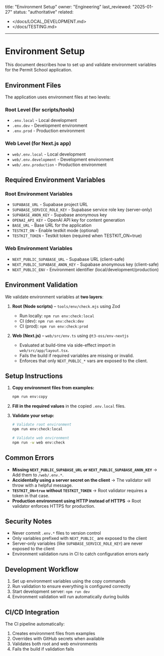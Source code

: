 ## <!-- markdownlint-disable MD025 MD031 MD032 -->

title: "Environment Setup"
owner: "Engineering"
last_reviewed: "2025-01-27"
status: "authoritative"
related:

- </docs/LOCAL_DEVELOPMENT.md>
- </docs/TESTING.md>

---

# Environment Setup

This document describes how to set up and validate environment variables for the Permit School application.

## Environment Files

The application uses environment files at two levels:

### Root Level (for scripts/tools)

- `.env.local` - Local development
- `.env.dev` - Development environment
- `.env.prod` - Production environment

### Web Level (for Next.js app)

- `web/.env.local` - Local development
- `web/.env.development` - Development environment
- `web/.env.production` - Production environment

## Required Environment Variables

### Root Environment Variables

- `SUPABASE_URL` - Supabase project URL
- `SUPABASE_SERVICE_ROLE_KEY` - Supabase service role key (server-only)
- `SUPABASE_ANON_KEY` - Supabase anonymous key
- `OPENAI_API_KEY` - OpenAI API key for content generation
- `BASE_URL` - Base URL for the application
- `TESTKIT_ON` - Enable testkit mode (optional)
- `TESTKIT_TOKEN` - Testkit token (required when TESTKIT_ON=true)

### Web Environment Variables

- `NEXT_PUBLIC_SUPABASE_URL` - Supabase URL (client-safe)
- `NEXT_PUBLIC_SUPABASE_ANON_KEY` - Supabase anonymous key (client-safe)
- `NEXT_PUBLIC_ENV` - Environment identifier (local/development/production)

## Environment Validation

We validate environment variables at **two layers**:

1. **Root (Node scripts)** – `tools/env/check.mjs` using Zod

   - Run locally: `npm run env:check:local`
   - CI (dev): `npm run env:check:dev`
   - CI (prod): `npm run env:check:prod`

2. **Web (Next.js)** – `web/src/env.ts` using `@t3-oss/env-nextjs`
   - Evaluated at build-time via side-effect import in `web/src/app/layout.tsx`.
   - Fails the build if required variables are missing or invalid.
   - Enforces that only `NEXT_PUBLIC_*` vars are exposed to the client.

## Setup Instructions

1. **Copy environment files from examples:**

   ```bash
   npm run env:copy
   ```

2. **Fill in the required values** in the copied `.env.local` files.

3. **Validate your setup:**

   ```bash
   # Validate root environment
   npm run env:check:local

   # Validate web environment
   npm run -w web env:check
   ```

## Common Errors

- **Missing `NEXT_PUBLIC_SUPABASE_URL` or `NEXT_PUBLIC_SUPABASE_ANON_KEY`** → Add them to `/web/.env.*`.
- **Accidentally using a server secret on the client** → The validator will throw with a helpful message.
- **`TESTKIT_ON=true` without `TESTKIT_TOKEN`** → Root validator requires a token in that case.
- **Production environment using HTTP instead of HTTPS** → Root validator enforces HTTPS for production.

## Security Notes

- Never commit `.env.*` files to version control
- Only variables prefixed with `NEXT_PUBLIC_` are exposed to the client
- Server-only variables (like `SUPABASE_SERVICE_ROLE_KEY`) are never exposed to the client
- Environment validation runs in CI to catch configuration errors early

## Development Workflow

1. Set up environment variables using the copy commands
2. Run validation to ensure everything is configured correctly
3. Start development server: `npm run dev`
4. Environment validation will run automatically during builds

## CI/CD Integration

The CI pipeline automatically:

1. Creates environment files from examples
2. Overrides with GitHub secrets when available
3. Validates both root and web environments
4. Fails the build if validation fails
